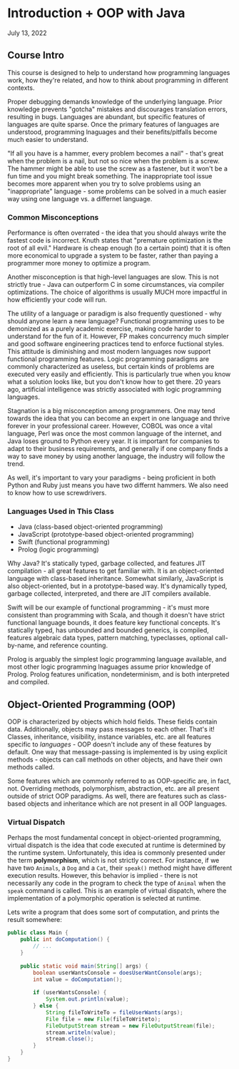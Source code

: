 # Introduction + OOP with Java
July 13, 2022

## Course Intro
This course is designed to help to understand how programming languages work, how they're related, and how to think about programming in different contexts.

Proper debugging demands knowledge of the underlying language. Prior knowledge prevents "gotcha" mistakes and discourages translation errors, resulting in bugs. Languages are abundant, but specific features of languages are quite sparse. Once the primary features of languages are understood, programming lnaguages and their benefits/pitfalls become much easier to understand.

"If all you have is a hammer, every problem becomes a nail" - that's great when the problem is a nail, but not so nice when the problem is a screw. The hammer might be able to use the screw as a fastener, but it won't be a fun time and you might break something. The inappropriate tool issue becomes more apparent when you try to solve problems using an "inappropriate" language - some problems can be solved in a much easier way using one language vs. a differnet language.

### Common Misconceptions
Performance is often overrated - the idea that you should always write the fastest code is incorrect. Knuth states that "premature optimization is the root of all evil." Hardware is cheap enough (to a certain point) that it is often more economical to upgrade a system to be faster, rather than paying a programmer more money to optimize a program.

Another misconception is that high-level languages are slow. This is not strictly true - Java can outperform C in some circumstances, via compiler optimizations. The choice of algorithms is usually MUCH more impactful in how efficiently your code will run.

The utility of a language or paradigm is also frequently questioned - why should anyone learn a new language? Functional programming uses to be demonized as a purely academic exercise, making code harder to understand for the fun of it. However, FP makes concurrency much simpler and good software engineering practices tend to enforce fuctional styles. This attitude is diminishing and most modern languages now support functional programming features. Logic programming paradigms are commonly characterized as useless, but certain kinds of problems are executed very easily and efficiently. This is particularly true when you know what a solution looks like, but you don't know how to get there. 20 years ago, artificial intelligence was strictly associated with logic programming languages.

Stagnation is a big misconception among programmers. One may tend towards the idea that you can become an expert in one language and thrive forever in your professional career. However, COBOL was once a vital language, Perl was once the most common language of the internet, and Java loses ground to Python every year. It is important for companies to adapt to their business requirements, and generally if one company finds a way to save money by using another language, the industry will follow the trend.

As well, it's important to vary your paradigms - being proficient in both Python and Ruby just means you have two differnt hammers. We also need to know how to use screwdrivers.

### Languages Used in This Class
- Java (class-based object-oriented programming)  
- JavaScript (prototype-based object-oriented programming)  
- Swift (functional programming)  
- Prolog (logic programming)

Why Java? It's statically typed, garbage collected, and features JIT compilation - all great features to get familiar with. It is an object-oriented language with class-based inheritance. Somewhat similarly, JavaScript is also object-oriented, but in a prototype-based way. It's dynamically typed, garbage collected, interpreted, and there are JIT compilers available.

Swift will be our example of functional programming - it's must more consistent than programming with Scala, and though it doesn't have strict functional language bounds, it does feature key functional concepts. It's statically typed, has unbounded and bounded generics, is compiled, features algebraic data types, pattern matching, typeclasses, optional call-by-name, and reference counting.

Prolog is arguably the simplest logic programming language available, and most other logic programming lnaguages assume prior knowledge of Prolog. Prolog features unification, nondeterminism, and is both interpreted and compiled.

## Object-Oriented Programming (OOP)
OOP is characterized by objects which hold fields. These fields contain data. Additionally, objects may pass messages to each other. That's it! Classes, inheritance, visibility, instance variables, etc. are all features specific to *languages* - OOP doesn't include any of these features by default. One way that message-passing is implemented is by using explicit methods - objects can call methods on other objects, and have their own methods called.

Some features which are commonly referred to as OOP-specific are, in fact, not. Overriding methods, polymorphism, abstraction, etc. are all present outside of strict OOP paradigms. As well, there are features such as class-based objects and inheritance which are not present in all OOP languages.

### Virtual Dispatch
Perhaps the most fundamental concept in object-oriented programming, virtual dispatch is the idea that code executed at runtime is determined by the runtime system. Unfortunately, this idea is commonly presented under the term **polymorphism**, which is not strictly correct. For instance, if we have two `Animals`, a `Dog` and a `Cat`, their `speak()` method might have different execution results. However, this behavior is implied - there is not necessarily any code in the program to check the type of `Animal` when the `speak` command is called. This is an example of virtual dispatch, where the implementation of a polymorphic operation is selected at runtime.

Lets write a program that does some sort of computation, and prints the result somewhere:
``` java
public class Main {
	public int doComputation() {
		// ...
	}
	
	public static void main(String[] args) {
		boolean userWantsConsole = doesUserWantConsole(args);
		int value = doComputation();
		
		if (userWantsConsole) {
			System.out.println(value);
		} else {
			String fileToWriteTo = fileUserWants(args);
			File file = new File(fileToWriteto);
			FileOutputStream stream = new FileOutputStream(file);
			stream.writeln(value);
			stream.close();
		}
	}
}
```

